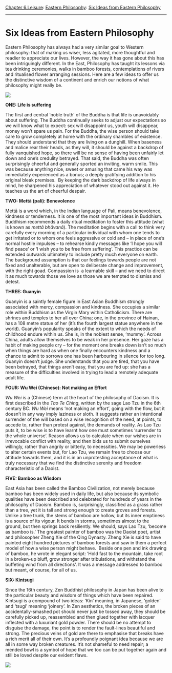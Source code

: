 [Chapter 6.Leisure](https://www.theschooloflife.com/thebookoflife/category/leisure/): [Eastern Philosophy](https://www.theschooloflife.com/thebookoflife/category/leisure/eastern-philosophy/): [Six Ideas from Eastern Philosophy](https://www.theschooloflife.com/thebookoflife/six-ideas-from-eastern-philosophy/)

* * *

# Six Ideas from Eastern Philosophy

Eastern Philosophy has always had a very similar goal to Western philosophy: that of making us wiser, less agitated, more thoughtful and readier to appreciate our lives. However, the way it has gone about this has been intriguingly different. In the East, Philosophy has taught its lessons via tea drinking ceremonies, walks in bamboo forests, contemplations of rivers and ritualised flower arranging sessions. Here are a few ideas to offer us the distinctive wisdom of a continent and enrich our notions of what philosophy might really be.

![](https://www.theschooloflife.com/thebookoflife/wp-content/uploads/2017/11/Matcha-Chawan-Yamakiikiai.jpg)

**ONE: Life is suffering**

The first and central ‘noble truth’ of the Buddha is that life is unavoidably about suffering. The Buddha continually seeks to adjust our expectations so we will know what to expect: sex will disappoint us, youth will disappear, money won’t spare us pain. For the Buddha, the wise person should take care to grow completely at home with the ordinary shambles of existence. They should understand that they are living on a dunghill. When baseness and malice rear their heads, as they will, it should be against a backdrop of fully vanquished hope, so there will be no sense of having been unfairly let down and one’s credulity betrayed. That said, the Buddha was often surprisingly cheerful and generally sported an inviting, warm smile. This was because anything nice, sweet or amusing that came his way was immediately experienced as a bonus; a deeply gratifying addition to his original bleak premises. &nbsp;By keeping the dark backdrop of life always in mind, he sharpened his appreciation of whatever stood out against it. He teaches us the art of cheerful despair.

**TWO: Mettā (pali): Benevolence**

Mettā is a word which, in the Indian language of Pali, means benevolence, kindness or tenderness. It is one of the most important ideas in Buddhism. Buddhism recommends a daily ritual meditation to foster this attitude (what is known as _mettā bhāvanā_). The meditation begins with a call to think very carefully every morning of a particular individual with whom one tends to get irritated or to whom one feels aggressive or cold and – in place of one’s normal hostile impulses – to rehearse kindly messages like ‘I hope you will find peace’ or ‘I wish you to be free from suffering’. This practice can be extended outwards ultimately to include pretty much everyone on earth. The background assumption is that our feelings towards people are not fixed and unalterable, but are open to deliberate change and improvement, with the right goad. Compassion is &nbsp;a learnable skill – and we need to direct it as much towards those we love as those we are tempted to dismiss and detest.

**THREE: Guanyin**

Guanyin is a saintly female figure in East Asian Buddhism strongly associated with mercy, compassion and kindness. She occupies a similar role within Buddhism as the Virgin Mary within Catholicism. There are shrines and temples to her all over China; one, in the province of Hainan, has a 108 metre statue of her (it’s the fourth largest statue anywhere in the world). Guanyin’s popularity speaks of the extent to which the needs of childhood endure within us. She is, in the noblest sense, ‘mummy’. Across China, adults allow themselves to be weak in her presence. Her gaze has a habit of making people cry – for the moment one breaks down isn’t so much when things are hard as when one finally encounters kindness and a chance to admit to sorrows one has been harbouring in silence for too long. Guanyin doesn’t judge. She understands that you are tired, that you have been betrayed, that things aren’t easy, that you are fed up: she has a measure of the difficulties involved in trying to lead a remotely adequate adult life.

**FOUR: Wu Wei (Chinese): Not making an Effort**

_Wu Wei_ is a (Chinese) term at the heart of the philosophy of Daoism. It is first described in the _Tao Te Ching_, written by the sage Lao Tzu in the 6th century BC. _Wu Wei_ means ‘not making an effort’, going with the flow, but it doesn’t in any way imply laziness or sloth. It suggests rather an intentional surrender of the will based on a wise recognition of the need, at points, to accede to, rather than protest against, the demands of reality. As Lao Tzu puts it, to be wise is to have learnt how one must sometimes ‘surrender to the whole universe’. Reason allows us to calculate when our wishes are in irrevocable conflict with reality, and then bids us to submit ourselves willingly, rather than angrily or bitterly, to necessities. We may be powerless to alter certain events but, for Lao Tzu, we remain free to choose our attitude towards them, and it is in an unprotesting acceptance of what is truly necessary that we find the distinctive serenity and freedom characteristic of a Daoist.

**FIVE: Bamboo as Wisdom**

East Asia has been called the Bamboo Civilization, not merely because bamboo has been widely used in daily life, but also because its symbolic qualities have been described and celebrated for hundreds of years in the philosophy of Daoism. Bamboo is, surprisingly, classified as a grass rather than a tree, yet it is tall and strong enough to create groves and forests. Unlike a tree trunk, the stems of bamboo are hollow, but its inner emptiness is a source of its vigour. It bends in storms, sometimes almost to the ground, but then springs back resiliently. We should, says Lao Tzu, ‘become as bamboo is.’ The greatest painter of bamboo was the Daoist poet, artist and philosopher Zheng Xie of the Qing Dynasty. Zheng Xie is said to have painted eight hundred pictures of bamboo forests and saw in them a perfect model of how a wise person might behave. &nbsp;Beside one pen and ink drawing of bamboo, he wrote in elegant script: ‘Hold fast to the mountain, take root in a broken-up bluff, grow stronger after tribulations, and withstand the buffeting wind from all directions’. It was a message addressed to bamboo but meant, of course, for all of us.

**SIX: Kintsugi**

Since the 16th century, Zen Buddhist philosophy in Japan has been alive to the particular beauty and wisdom of things which have been repaired. Kintsugi is a compound of two ideas: ‘Kin’ meaning, in Japanese, ‘golden’ and ‘tsugi’ meaning ‘joinery’. In Zen aesthetics, the broken pieces of an accidentally-smashed pot should never just be tossed away, they should be carefully picked up, reassembled and then glued together with lacquer inflected with a luxuriant gold powder. There should be no attempt to disguise the damage, the point is to render the fault-lines beautiful and strong. The precious veins of gold are there to emphasise that breaks have a rich merit all of their own. It’s a profoundly poignant idea because we are all in some way broken creatures. It’s not shameful to need repair; a mended bowl is a symbol of hope that we too can be put together again and still be loved despite our evident flaws.

[![](https://img.youtube.com/vi/5yZ8a_zAEl0/0.jpg)](https://www.youtube.com/embed/5yZ8a_zAEl0 '')
